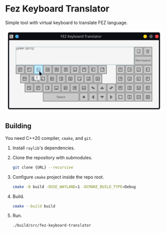 # Fez Keyboard Translator

Simple tool with virtual keyboard to translate FEZ language.

![screenshot](screenshot.png)

## Building

You need C++20 compiler, `cmake`, and `git`.

1. Install `raylib`'s dependencies.
2. Clone the repository with submodules.

    ```sh
    git clone {URL} --recursive
    ```

3. Configure `cmake` project inside the repo root.

    ```sh
    cmake -B build -DUSE_WAYLAND=1 -DCMAKE_BUILD_TYPE=Debug
    ```

4. Build.

    ```sh
    cmake --build build
    ```

5. Run.

    ```sh
    ./build/src/fez-keyboard-translator
    ```
